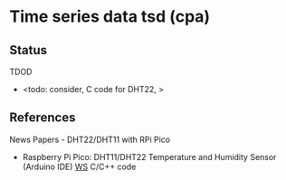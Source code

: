 # Time series data tsd (cpa)

## Status

TDOD
* <todo: consider, C code for DHT22, >

## References

News Papers - DHT22/DHT11 with RPi Pico 
* Raspberry Pi Pico: DHT11/DHT22 Temperature and Humidity Sensor (Arduino IDE) [WS](https://randomnerdtutorials.com/raspberry-pi-pico-dht11-dht22-arduino/) C/C++ code
